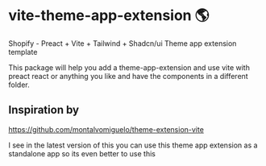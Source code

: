 # vite-theme-app-extension 🌎
Shopify - Preact + Vite + Tailwind + Shadcn/ui Theme app extension template

This package will help you add a theme-app-extension and use vite with preact react or anything you like and have the components in a different folder.


## Inspiration by 
https://github.com/montalvomiguelo/theme-extension-vite

I see in the latest version of this you can use this theme app extension as a standalone app so its even better to use this

